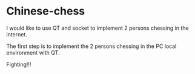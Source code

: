 Chinese-chess
=============
I would like to use QT and socket to implement 2 persons chessing in the internet.

The first step is to implement the 2 persons chessing in the PC local environment with QT.

Fighting!!!
